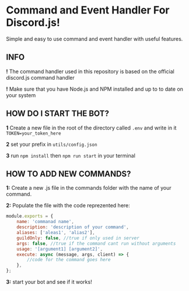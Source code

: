 # Command and Event Handler For Discord.js!

Simple and easy to use command and event handler
with useful features.

## INFO

**!** The command handler used in this repository is based on the official discord.js command handler

**!** Make sure that you have Node.js and NPM installed and up to to date on your system

## HOW DO I START THE BOT?

**1** Create a new file in the root of the directory called `.env` and write in it `TOKEN=your_token_here`

**2** set your prefix in `utils/config.json`

**3** run `npm install` then `npm run start` in your terminal

## HOW TO ADD NEW COMMANDS?

**1:** Create a new .js file in the commands folder with the name of your command.

**2:** Populate the file with the code reprezented here:

```js
module.exports = {
	name: 'commanad name',
	description: 'description of your command',
	aliases: ['aleas1', 'alias2'],
	guildOnly: false, //true if only used in server
	args: false, //true if the command cant run without arguments
	usage: '[argument1] [argument2]',
	execute: async (message, args, client) => {
		//code for the command goes here
	},
};
```

**3:** start your bot and see if it works!
